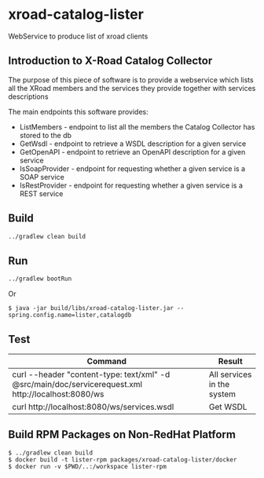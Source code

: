# xroad-catalog-lister

WebService to produce list of xroad clients

## Introduction to X-Road Catalog Collector

The purpose of this piece of software is to provide a webservice which lists all the XRoad members and the services they provide together with services descriptions

The main endpoints this software provides: 
* ListMembers - endpoint to list all the members the Catalog Collector has stored to the db
* GetWsdl - endpoint to retrieve a WSDL description for a given service
* GetOpenAPI - endpoint to retrieve an OpenAPI description for a given service
* IsSoapProvider - endpoint for requesting whether a given service is a SOAP service
* IsRestProvider - endpoint for requesting whether a given service is a REST service

## Build
```sh
../gradlew clean build
```

## Run
```sh
../gradlew bootRun
```

Or

    $ java -jar build/libs/xroad-catalog-lister.jar --spring.config.name=lister,catalogdb


## Test

| Command                                                                                |           Result            |
|----------------------------------------------------------------------------------------|-----------------------------|
| curl --header "content-type: text/xml" -d @src/main/doc/servicerequest.xml http://localhost:8080/ws |  All services in the system |
| curl http://localhost:8080/ws/services.wsdl                                            |  Get WSDL                   |


## Build RPM Packages on Non-RedHat Platform
 
    $ ../gradlew clean build
    $ docker build -t lister-rpm packages/xroad-catalog-lister/docker
    $ docker run -v $PWD/..:/workspace lister-rpm



